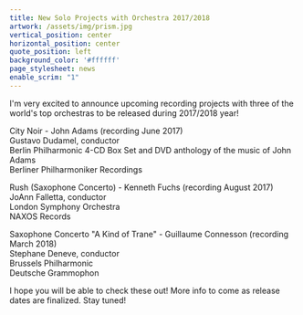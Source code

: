 ```yaml
---
title: New Solo Projects with Orchestra 2017/2018
artwork: /assets/img/prism.jpg
vertical_position: center
horizontal_position: center
quote_position: left
background_color: '#ffffff'
page_stylesheet: news
enable_scrim: "1"
---
```

I'm very excited to announce upcoming recording projects with three of the world's top orchestras to be released during 2017/2018 year! 

City Noir - John Adams (recording June 2017)<br>
Gustavo Dudamel, conductor<br>
Berlin Philharmonic 4-CD Box Set and DVD anthology of the music of John Adams<br>
Berliner Philharmoniker Recordings

Rush (Saxophone Concerto) - Kenneth Fuchs (recording August 2017)<br>
JoAnn Falletta, conductor<br>
London Symphony Orchestra<br>
NAXOS Records

Saxophone Concerto "A Kind of Trane" - Guillaume Connesson (recording March 2018)<br>
Stephane Deneve, conductor<br>
Brussels Philharmonic<br>
Deutsche Grammophon

I hope you will be able to check these out! More info to come as release dates are finalized. Stay tuned!